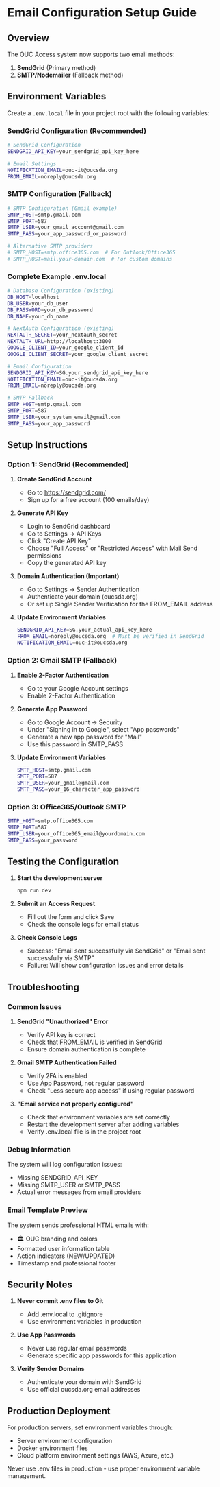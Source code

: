 # Email Configuration Setup Guide

## Overview
The OUC Access system now supports two email methods:
1. **SendGrid** (Primary method)
2. **SMTP/Nodemailer** (Fallback method)

## Environment Variables

Create a `.env.local` file in your project root with the following variables:

### SendGrid Configuration (Recommended)
```bash
# SendGrid Configuration
SENDGRID_API_KEY=your_sendgrid_api_key_here

# Email Settings
NOTIFICATION_EMAIL=ouc-it@oucsda.org
FROM_EMAIL=noreply@oucsda.org
```

### SMTP Configuration (Fallback)
```bash
# SMTP Configuration (Gmail example)
SMTP_HOST=smtp.gmail.com
SMTP_PORT=587
SMTP_USER=your_gmail_account@gmail.com
SMTP_PASS=your_app_password_or_password

# Alternative SMTP providers
# SMTP_HOST=smtp.office365.com  # For Outlook/Office365
# SMTP_HOST=mail.your-domain.com  # For custom domains
```

### Complete Example .env.local
```bash
# Database Configuration (existing)
DB_HOST=localhost
DB_USER=your_db_user
DB_PASSWORD=your_db_password
DB_NAME=your_db_name

# NextAuth Configuration (existing)
NEXTAUTH_SECRET=your_nextauth_secret
NEXTAUTH_URL=http://localhost:3000
GOOGLE_CLIENT_ID=your_google_client_id
GOOGLE_CLIENT_SECRET=your_google_client_secret

# Email Configuration
SENDGRID_API_KEY=SG.your_sendgrid_api_key_here
NOTIFICATION_EMAIL=ouc-it@oucsda.org
FROM_EMAIL=noreply@oucsda.org

# SMTP Fallback
SMTP_HOST=smtp.gmail.com
SMTP_PORT=587
SMTP_USER=your_system_email@gmail.com
SMTP_PASS=your_app_password
```

## Setup Instructions

### Option 1: SendGrid (Recommended)

1. **Create SendGrid Account**
   - Go to https://sendgrid.com/
   - Sign up for a free account (100 emails/day)

2. **Generate API Key**
   - Login to SendGrid dashboard
   - Go to Settings → API Keys
   - Click "Create API Key"
   - Choose "Full Access" or "Restricted Access" with Mail Send permissions
   - Copy the generated API key

3. **Domain Authentication (Important)**
   - Go to Settings → Sender Authentication
   - Authenticate your domain (oucsda.org)
   - Or set up Single Sender Verification for the FROM_EMAIL address

4. **Update Environment Variables**
   ```bash
   SENDGRID_API_KEY=SG.your_actual_api_key_here
   FROM_EMAIL=noreply@oucsda.org  # Must be verified in SendGrid
   NOTIFICATION_EMAIL=ouc-it@oucsda.org
   ```

### Option 2: Gmail SMTP (Fallback)

1. **Enable 2-Factor Authentication**
   - Go to your Google Account settings
   - Enable 2-Factor Authentication

2. **Generate App Password**
   - Go to Google Account → Security
   - Under "Signing in to Google", select "App passwords"
   - Generate a new app password for "Mail"
   - Use this password in SMTP_PASS

3. **Update Environment Variables**
   ```bash
   SMTP_HOST=smtp.gmail.com
   SMTP_PORT=587
   SMTP_USER=your_gmail@gmail.com
   SMTP_PASS=your_16_character_app_password
   ```

### Option 3: Office365/Outlook SMTP

```bash
SMTP_HOST=smtp.office365.com
SMTP_PORT=587
SMTP_USER=your_office365_email@yourdomain.com
SMTP_PASS=your_password
```

## Testing the Configuration

1. **Start the development server**
   ```bash
   npm run dev
   ```

2. **Submit an Access Request**
   - Fill out the form and click Save
   - Check the console logs for email status

3. **Check Console Logs**
   - Success: "Email sent successfully via SendGrid" or "Email sent successfully via SMTP"
   - Failure: Will show configuration issues and error details

## Troubleshooting

### Common Issues

1. **SendGrid "Unauthorized" Error**
   - Verify API key is correct
   - Check that FROM_EMAIL is verified in SendGrid
   - Ensure domain authentication is complete

2. **Gmail SMTP Authentication Failed**
   - Verify 2FA is enabled
   - Use App Password, not regular password
   - Check "Less secure app access" if using regular password

3. **"Email service not properly configured"**
   - Check that environment variables are set correctly
   - Restart the development server after adding variables
   - Verify .env.local file is in the project root

### Debug Information

The system will log configuration issues:
- Missing SENDGRID_API_KEY
- Missing SMTP_USER or SMTP_PASS
- Actual error messages from email providers

### Email Template Preview

The system sends professional HTML emails with:
- 🏛️ OUC branding and colors
- Formatted user information table
- Action indicators (NEW/UPDATED)
- Timestamp and professional footer

## Security Notes

1. **Never commit .env files to Git**
   - Add .env.local to .gitignore
   - Use environment variables in production

2. **Use App Passwords**
   - Never use regular email passwords
   - Generate specific app passwords for this application

3. **Verify Sender Domains**
   - Authenticate your domain with SendGrid
   - Use official oucsda.org email addresses

## Production Deployment

For production servers, set environment variables through:
- Server environment configuration
- Docker environment files
- Cloud platform environment settings (AWS, Azure, etc.)

Never use .env files in production - use proper environment variable management. 